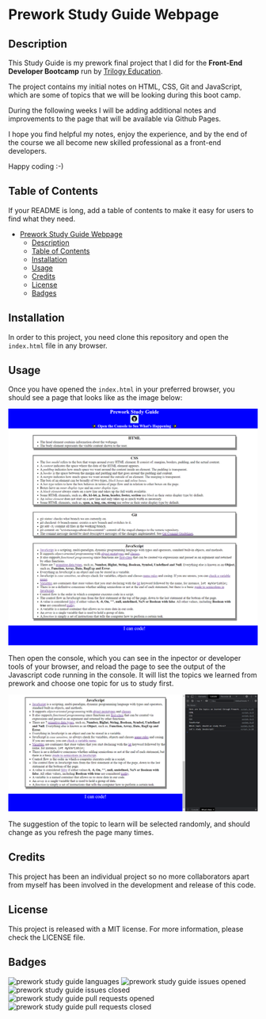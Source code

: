 # Prework Study Guide Webpage

## Description

This Study Guide is my prework final project that I did for the **Front-End Developer Bootcamp** run by [Trilogy Education](https://en.wikipedia.org/wiki/Trilogy_Education_Services).

The project contains my initial notes on HTML, CSS, Git and JavaScript, which are some of topics that we will be looking during this boot camp.

During the following weeks I will be adding additional notes and improvements to the page that will be available via Github Pages.

I hope you find helpful my notes, enjoy the experience, and by the end of the course we all become new skilled professional as a front-end developers.

Happy coding :-)

## Table of Contents

If your README is long, add a table of contents to make it easy for users to find what they need.

- [Prework Study Guide Webpage](#prework-study-guide-webpage)
  - [Description](#description)
  - [Table of Contents](#table-of-contents)
  - [Installation](#installation)
  - [Usage](#usage)
  - [Credits](#credits)
  - [License](#license)
  - [Badges](#badges)

## Installation

In order to this project, you need clone this repository and open the `index.html` file in any browser.

## Usage

Once you have opened the `index.html` in your preferred browser, you should see a page that looks like as the image below:

![How the Study Guide page should look like](assets/images/study-guide.png)

Then open the console, which you can see in the inpector or developer tools of your browser, and reload the page to see the output of the Javascript code running in the console.  It will list the topics we learned from prework and choose one topic for us to study first.

![Example of how the output executed in the console](assets/images/study-guide-with-console.png)

The suggestion of the topic to learn will be selected randomly, and should change as you refresh the page many times. 

## Credits

This project has been an individual project so no more collaborators apart from myself has been involved in the development and release of this code.

## License

This project is released with a MIT license. For more information, please check the LICENSE file.

## Badges

![prework study guide languages](https://img.shields.io/github/languages/top/technoveltyco/prework-study-guide)
![prework study guide issues opened](https://img.shields.io/github/issues/technoveltyco/prework-study-guide)
![prework study guide issues closed](https://img.shields.io/github/issues-closed-raw/technoveltyco/prework-study-guide)
![prework study guide pull requests opened](https://img.shields.io/github/issues-pr/technoveltyco/prework-study-guide)
![prework study guide pull requests closed](https://img.shields.io/github/issues-pr-closed/technoveltyco/prework-study-guide)
